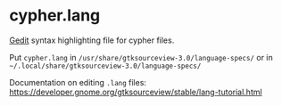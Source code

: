 cypher.lang
===========

[Gedit](https://en.wikipedia.org/wiki/Gedit) syntax highlighting file for cypher files.

Put `cypher.lang` in `/usr/share/gtksourceview-3.0/language-specs/`
or in `~/.local/share/gtksourceview-3.0/language-specs/`

Documentation on editing `.lang` files: https://developer.gnome.org/gtksourceview/stable/lang-tutorial.html
